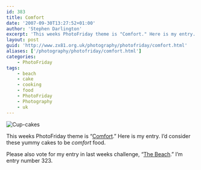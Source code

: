 ```yaml
---
id: 383
title: Comfort
date: '2007-09-30T13:27:52+01:00'
author: 'Stephen Darlington'
excerpt: 'This weeks PhotoFriday theme is "Comfort." Here is my entry.'
layout: post
guid: 'http://www.zx81.org.uk/photography/photofriday/comfort.html'
aliases: ['/photography/photofriday/comfort.html']
categories:
    - PhotoFriday
tags:
    - beach
    - cake
    - cooking
    - food
    - PhotoFriday
    - Photography
    - uk
---
```


![Cup-cakes](https://i0.wp.com/www.zx81.org.uk/wp-content/uploads/2007/09/img_1845.jpg)

This weeks PhotoFriday theme is “[Comfort](http://www.photofriday.com/archives/challenge/000706.php).” Here is my entry. I’d consider these yummy cakes to be *comfort* food.

Please also vote for my entry in last weeks challenge, “[The Beach](http://www.photofriday.com/linkviewer.php?id=704).” I’m entry number 323.